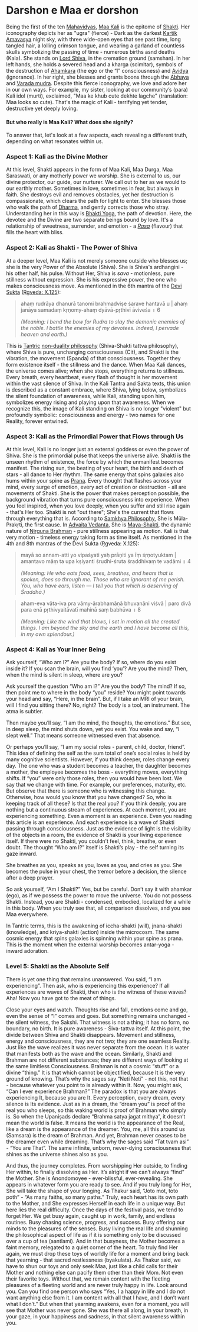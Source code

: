 # Darshon e Maa er dorshon
Being the first of the ten [Mahavidyas](https://en.wikipedia.org/wiki/Mahavidya), [Maa Kali](https://en.wikipedia.org/wiki/Kali) is the epitome of [Shakti](https://en.wikipedia.org/wiki/Shakti). Her iconography depicts her as "ugra" (fierce) - Dark as the darkest [Kartik Amavasya](https://en.wikipedia.org/wiki/Amavasya) night sky, with three wide-open eyes that see past time, long tangled hair, a lolling crimson tongue, and wearing a garland of countless skulls symbolizing the passing of time - numerous births asnd deaths (Kala). She stands on [Lord Shiva](https://en.wikipedia.org/wiki/Shiva), in the cremation ground (samshan). In her left hands, she holds a severed head and a kharga (scimitar), symbols of the destruction of [Ahamkara](https://en.wikipedia.org/wiki/Ahamkara) (the ego or the “I” consciousness) and [Avidya](https://en.wikipedia.org/wiki/Avidy%C4%81_(Hinduism)) (ignorance). In her right, she blesses and grants boons through the [Abhaya](https://en.wikipedia.org/wiki/Abhayamudra) and [Varada mudra](https://en.wikipedia.org/wiki/Varadamudra).
Despite this fierce iconography, we love and adore her in our own ways. For example, my sister, looking at our community’s (para) Kali idol (murti), exclaimed, "Maa ke khub cute dekhte lagche" (translation: Maa looks so cute). That's the magic of Kali - terrifying yet tender, destructive yet deeply loving.

#### But who really is Maa Kali? What does she signify? 
To answer that, let's look at a few aspects, each revealing a different truth, depending on what resonates within us.

### Aspect 1: Kali as the Divine Mother
At this level, Shakti appears in the form of Maa Kali, Maa Durga, Maa Saraswati, or any motherly power we worship. She is external to us, our divine protector, our guide, our nurturer. We call out to her as we would to our earthly mother. Sometimes in love, sometimes in fear, but always in faith. She destroys evil and removes obstacles, yet her destruction is compassionate, which clears the path for light to enter. She blesses those who walk the path of [Dharma](https://en.wikipedia.org/wiki/Dharma), and gently corrects those who stray. Understanding her in this way is [Bhakti Yoga](https://en.wikipedia.org/wiki/Bhakti_yoga), the path of devotion. Here, the devotee and the Divine are two separate beings bound by love. It's a relationship of sweetness, surrender, and emotion - a [_Rasa_](https://en.wikipedia.org/wiki/Rasa_(theology)) (flavour) that fills the heart with bliss.


### Aspect 2: Kali as Shakti - The Power of Shiva
At a deeper level, Maa Kali is not merely someone outside who blesses us; she is the very Power of the Absolute (Shiva). She is Shiva's ardhangini - his other half, his pulse. Without Her, Shiva is _sava_ - motionless, pure stillness without expression. She is his expressive power, the one who makes consciousness move. As mentioned in the 6th mantra of the [Devi Sukta](https://en.wikipedia.org/wiki/Dev%C4%ABs%C5%ABkta) ([Ṛgveda: X.125](https://en.wikipedia.org/wiki/Rigveda)):

> ahaṃ rudrāya dhanurā tanomi brahmadviṣe śarave hantavā u | ahaṃ janāya samadaṃ kṛṇomy-ahaṃ dyāvā-pṛthivī āviveśa ॥ 6
>
>_(Meaning: I bend the bow for Rudra to slay the demonic enemies of the noble. I battle the enemies of my devotees. Indeed, I pervade heaven and earth.)_

This is [Tantric](https://en.wikipedia.org/wiki/Tantra) [non-duality philosophy](https://en.wikipedia.org/wiki/Nondualism) (Shiva-Shakti tattva philosophy), where Shiva is pure, unchanging consciousness (Cit), and Shakti is the vibration, the movement (Spanda) of that consciousness. Together they form existence itself - the stillness and the dance. When Maa Kali dances, the universe comes alive; when she stops, everything returns to stillness. Every breath, every heartbeat, every flash of thought is her movement within the vast silence of Shiva. In the Kali Tantra and Sakta texts, this union is described as a constant embrace, where Shiva, lying below, symbolizes the silent foundation of awareness, while Kali, standing upon him, symbolizes energy rising and playing upon that awareness. When we recognize this, the image of Kali standing on Shiva is no longer "violent" but profoundly symbolic: consciousness and energy - two names for one Reality, forever entwined.

### Aspect 3: Kali as the Primordial Power that Flows through Us
At this level, Kali is no longer just an external goddess or even the power of Shiva. She is the primordial pulse that keeps the universe alive. Shakti is the unseen rhythm of existence, the force by which the unmanifest becomes manifest. The rising sun, the beating of your heart, the birth and death of stars - all dance to Her rhythm. The same energy that spins galaxies also hums within your spine as [Prana](https://en.wikipedia.org/wiki/Prana). Every thought that flashes across your mind, every surge of emotion, every act of creation or destruction - all are movements of Shakti. She is the power that makes perception possible, the background vibration that turns pure consciousness into experience. When you feel inspired, when you love deeply, when you suffer and still rise again - that's Her too. Shakti is not "out there"; She's the current that flows through everything that is. According to [Samkhya Philosophy](https://en.wikipedia.org/wiki/Samkhya), She is Mūla-Prakṛti, the first cause. In [Advaita Vedanta](https://en.wikipedia.org/wiki/Advaita_Vedanta), She is [Maya-Shakti](https://en.wikipedia.org/wiki/Maya_(religion)#Hinduism), the dynamic nature of [Nirguna Brahman](https://www.bbc.co.uk/bitesize/guides/zrf6pbk/revision/2) - pure stillness appearing as motion. Kali is that very motion - timeless energy taking form as time itself. As mentioned in the 4th and 8th mantras of the Devi Sukta (Ṛgveda: X.125):
> mayā so annam-atti yo vipaśyati yaḥ prāṇiti ya īṃ śṛṇotyuktam | amantavo māṃ ta upa kṣiyanti śrudhi-śruta śraddhivaṃ te vadāmi ॥ 4
>
>_(Meaning: He who eats food, sees, breathes, and hears that is spoken, does so through me. Those who are ignorant of me perish. You, who have ears, listen — I tell you that which is deserving of Śraddhā.)_

> aham-eva vāta-iva pra vāmy-ārabhamāṇā bhuvanāni viśvā | paro divā para enā pṛthivyaitāvatī mahinā saṃ babhūva ॥ 8
>
> _(Meaning: Like the wind that blows, I set in motion all the created things. I am beyond the sky and the earth and I have become all this, in my own splendour.)_


### Aspect 4: Kali as Your Inner Being
Ask yourself, “Who am I?”
Are you the body? If so, where do you exist inside it? If you scan the brain, will you find ‘you’?
Are you the mind? Then, when the mind is silent in sleep, where are you?

Ask yourself the question “Who am I?” Are you the body? The mind? If so, then point me to where in the body “you” reside? You might point towards your head and say, “Here, in the brain”. But, if I take an MRI of your brain, will I find you sitting there? No, right? The body is a tool, an instrument. The atma is subtler.

Then maybe you’ll say, “I am the mind, the thoughts, the emotions.”
But see, in deep sleep, the mind shuts down, yet you exist.
You wake and say, “I slept well.” That means someone witnessed even that absence.

Or perhaps you’ll say, “I am my social roles - parent, child, doctor, friend”. This idea of defining the self as the sum total of one’s social roles is held by many cognitive scientists.
However, if you think deeper, roles change every day. The one who was a student becomes a teacher, the daughter becomes a mother, the employee becomes the boss - everything moves, everything shifts. If “you” were only those roles, then you would have been lost. We say that we change with time. For example, our preferences, maturity, etc. But observe that there is someone who is witnessing this change. Otherwise, how would you know that you have changed? So, who is keeping track of all these? Is that the real you? If you think deeply, you are nothing but a continuous stream of experiences. At each moment, you are experiencing something. Even a moment is an experience. Even you reading this article is an experience. And each experience is a wave of Shakti passing through consciousness. Just as the evidence of light is the visibility of the objects in a room, the evidence of Shakti is your living experience itself.
If there were no Shakti, you couldn’t feel, think, breathe, or even doubt.
The thought “Who am I?” itself is Shakti’s play - the self turning its gaze inward.

She breathes as you, speaks as you, loves as you, and cries as you.
She becomes the pulse in your chest, the tremor before a decision, the silence after a deep prayer.

So ask yourself, “Am I Shakti?”
Yes, but be careful. Don’t say it with ahamkar (ego), as if we possess the power to move the universe. You do not possess Shakti. Instead, you are Shakti - condensed, embodied, localized for a while in this body. When you truly see that, all comparison dissolves, and you see Maa everywhere.

In Tantric terms, this is the awakening of iccha-shakti (will), jnana-shakti (knowledge), and kriya-shakti (action) inside the microcosm. The same cosmic energy that spins galaxies is spinning within your spine as prana. This is the moment when the external worship becomes antar-yoga - inward adoration.

### Level 5: Shakti as the Absolute Self
There is yet one thing that remains unanswered. You said, “I am experiencing”. Then ask, who is experiencing this experience? If all experiences are waves of Shakti, then who is the witness of these waves? Aha! Now you have got to the meat of things. 

Close your eyes and watch. Thoughts rise and fall, emotions come and go, even the sense of “I” comes and goes. But something remains unchanged - the silent witness, the Sakshi. That witness is not a thing; it has no form, no boundary, no birth. It is pure awareness - Śiva-tattva itself. At this point, the divide between Shiva and Shakti disappears. Movement and stillness, energy and consciousness, they are not two; they are one seamless Reality. Just like the wave realizes it was never separate from the ocean. It is water that manifests both as the wave and the ocean. Similarly, Shakti and Brahman are not different substances; they are different ways of looking at the same limitless Consciousness. Brahman is not a cosmic “stuff” or a divine “thing.” It is that which cannot be objectified, because It is the very ground of knowing. That’s why the sages say “Neti Neti” - not this, not that - because whatever you point to is already within It.
Now, you might ask, “Can I ever experience Brahman?” The paradox is that you are always experiencing It, because you are It. Every perception, every dream, every silence is Its evidence. Just as in a dream, the “dream you” is proof of the real you who sleeps, so this waking world is proof of Brahman who simply is. 
So when the Upaniṣads declare “Brahma satya jagat mithya”, it doesn’t mean the world is false. It means the world is the appearance of the Real, like a dream is the appearance of the dreamer. You, me, all this around us (Samsara) is the dream of Brahman. And yet, Brahman never ceases to be the dreamer even while dreaming. That’s why the sages said “Tat tvam asi” - “You are That”. The same infinite, unborn, never-dying consciousness that shines as the universe shines also as you.

And thus, the journey completes. From worshipping Her outside, to finding Her within, to finally dissolving as Her. It’s alright if we can’t always “find” the Mother. She is Anondomoyee - ever-blissful, ever-revealing. She appears in whatever form you are ready to see. And if you truly long for Her, She will take the shape of your longing. As Thakur said, “Joto mot, toto poth” - “As many faiths, so many paths.” Truly, each heart has its own path to the Mother, and She expresses Herself in each life in a unique way.
But here lies the real difficulty. Once the days of the festival pass, we tend to forget Her. We get busy again, caught up in work, family, and endless routines. Busy chasing science, progress, and success. Busy offering our minds to the pleasures of the senses. Busy living the real life and shunning the philosophical aspect of life as if it is something only to be discussed over a cup of tea (aantlami). And in that busyness, the Mother becomes a faint memory, relegated to a quiet corner of the heart. To truly find Her again, we must drop these toys of worldly life for a moment and bring back that yearning - that sacred restlessness (byakulata). As Thakur said, we have to shun our toys and only seek Maa, just like a child calls for their Mother and nothing else can pacify them other than their Mom. Not even their favorite toys. Without that, we remain content with the fleeting pleasures of a fleeting world and are never truly happy in life. Look around you. Can you find one person who says “Yes, I a happy in life and I do not want anything else from it. I am content with all that I have, and I don’t want what I don’t.” But when that yearning awakens, even for a moment, you will see that Mother was never gone. She was there all along, in your breath, in your gaze, in your happiness and sadness, in that silent awareness within you.
